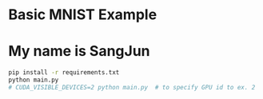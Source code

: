# Basic MNIST Example
# My name is SangJun
```bash
pip install -r requirements.txt
python main.py
# CUDA_VISIBLE_DEVICES=2 python main.py  # to specify GPU id to ex. 2
```
